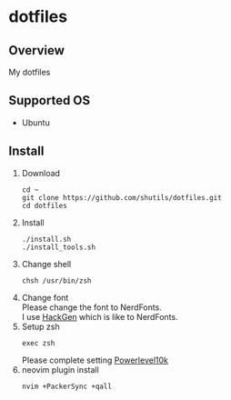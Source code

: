# dotfiles
## Overview
My dotfiles

## Supported OS
- Ubuntu

## Install
1. Download<br>
      ```
      cd ~
      git clone https://github.com/shutils/dotfiles.git
      cd dotfiles
      ```
2. Install
      ```
      ./install.sh
      ./install_tools.sh
      ```
3. Change shell
      ```
      chsh /usr/bin/zsh
      ```
4. Change font<br>
  Please change the font to NerdFonts.<br>
  I use [HackGen](https://github.com/yuru7/HackGen) which is like to NerdFonts.<br>
5. Setup zsh
      ```
      exec zsh
      ```
      Please complete setting [Powerlevel10k](https://github.com/romkatv/powerlevel10k)
6. neovim plugin install
      ```
      nvim +PackerSync +qall
      ```
